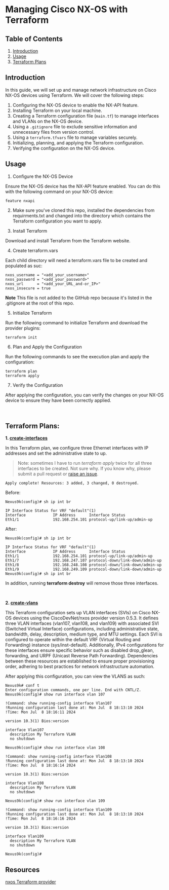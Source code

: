# Managing Cisco NX-OS with Terraform

## Table of Contents

1. [Introduction](#introduction)
2. [Usage](#usage)
3. [Terraform Plans](#terraform-plans)

## Introduction

In this guide, we will set up and manage network infrastructure on Cisco NX-OS devices using Terraform. We will cover the following steps:

1. Configuring the NX-OS device to enable the NX-API feature.
2. Installing Terraform on your local machine.
3. Creating a Terraform configuration file (`main.tf`) to manage interfaces and VLANs on the NX-OS device.
4. Using a `.gitignore` file to exclude sensitive information and unnecessary files from version control.
5. Using a `terraform.tfvars` file to manage variables securely.
6. Initializing, planning, and applying the Terraform configuration.
7. Verifying the configuration on the NX-OS device.


## Usage

1. Configure the NX-OS Device
   
Ensure the NX-OS device has the NX-API feature enabled. You can do this with the following command on your NX-OS device:

```
feature nxapi
```

2. Make sure you've cloned this repo, installed the dependencies from requirments.txt and changed into the directory which contains the Terraform configuration you want to apply.


3. Install Terraform
   
Download and install Terraform from the Terraform website.


4. Create terraform.vars

Each child directory will need a terraform.vars file to be created and populated as suc:

```
nxos_username = "<add_your_username>"
nxos_password = "<add_your_password>"
nxos_url      = "<add_your_URL_and-or_IP>"
nxos_insecure = true
```

**Note** This file is not added to the GitHub repo because it's listed in the .gitignore at the root of this repo.


5. Initialize Terraform
   
Run the following command to initialize Terraform and download the provider plugins:

```
terraform init
```

6. Plan and Apply the Configuration
   
Run the following commands to see the execution plan and apply the configuration:

```
terraform plan
terraform apply
```

7. Verify the Configuration
   
After applying the configuration, you can verify the changes on your NX-OS device to ensure they have been correctly applied.

<br>

## Terraform Plans: 

**1. [create-interfaces](https://github.com/xanderstevenson/data-center-development/tree/main/nx-os/terraform_nx-os/create-interfaces)**

In this Terraform plan, we configure three Ethernet interfaces with IP addresses and set the administrative state to up.

> Note: sometimes I have to run *terraform apply* twice for all three interfaces to be created. Not sure why. If you know why, please submit a pull request or [raise an issue](https://github.com/xanderstevenson/data-center-development/issues/new).

```
Apply complete! Resources: 3 added, 3 changed, 0 destroyed.
```

Before:

```
Nexus9k(config)# sh ip int br

IP Interface Status for VRF "default"(1)
Interface            IP Address      Interface Status
Eth1/1               192.168.254.101 protocol-up/link-up/admin-up
```


After:

```
Nexus9k(config)# sh ip int br

IP Interface Status for VRF "default"(1)
Interface            IP Address      Interface Status
Eth1/1               192.168.254.101 protocol-up/link-up/admin-up       
Eth1/7               192.168.247.107 protocol-down/link-down/admin-up   
Eth1/8               192.168.248.108 protocol-down/link-down/admin-up   
Eth1/9               192.168.249.109 protocol-down/link-down/admin-up   
Nexus9k(config)# sh ip int br
```

In addition, running **terraform destroy** will remove those three interfaces.


<br>


**2. [create-vlans](https://github.com/xanderstevenson/data-center-development/tree/main/nx-os/terraform_nx-os/create-vlans)**

This Terraform configuration sets up VLAN interfaces (SVIs) on Cisco NX-OS devices using the CiscoDevNet/nxos provider version 0.5.3. It defines three VLAN interfaces (vlan107, vlan108, and vlan109) with associated SVI (Switched Virtual Interface) configurations, including administrative state, bandwidth, delay, description, medium type, and MTU settings. Each SVI is configured to operate within the default VRF (Virtual Routing and Forwarding) instance (sys/inst-default). Additionally, IPv4 configurations for these interfaces ensure specific behavior such as disabled drop_glean, forwarding, and URPF (Unicast Reverse Path Forwarding). Dependencies between these resources are established to ensure proper provisioning order, adhering to best practices for network infrastructure automation.

After applying this configuration, you can view the VLANS as such:

```
Nexus9k# conf t
Enter configuration commands, one per line. End with CNTL/Z.
Nexus9k(config)# show run interface vlan 107

!Command: show running-config interface Vlan107
!Running configuration last done at: Mon Jul  8 18:13:10 2024
!Time: Mon Jul  8 18:16:11 2024

version 10.3(1) Bios:version  

interface Vlan107
  description My Terraform VLAN
  no shutdown

Nexus9k(config)# show run interface vlan 108

!Command: show running-config interface Vlan108
!Running configuration last done at: Mon Jul  8 18:13:10 2024
!Time: Mon Jul  8 18:16:14 2024

version 10.3(1) Bios:version  

interface Vlan108
  description My Terraform VLAN
  no shutdown

Nexus9k(config)# show run interface vlan 109

!Command: show running-config interface Vlan109
!Running configuration last done at: Mon Jul  8 18:13:10 2024
!Time: Mon Jul  8 18:16:16 2024

version 10.3(1) Bios:version  

interface Vlan109
  description My Terraform VLAN
  no shutdown

Nexus9k(config)#
```





## Resources

[nxos Terraform provider](https://registry.terraform.io/providers/CiscoDevNet/nxos/latest)

